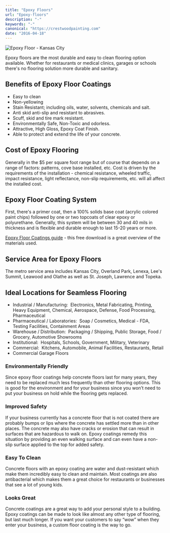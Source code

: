 ```yaml
---
title: "Epoxy Floors"
url: "Epoxy-floors"
description: "-"
keywords: "-"
canonical: "https://crestwoodpainting.com"
date: "2016-04-18"
---
```


![Epoxy Floor - Kansas City](/images/Epoxy-Floor-300x300.jpg)

Epoxy floors are the most durable and easy to clean flooring option available. Whether for restaurants or medical clinics, garages or schools there's no flooring solution more durable and sanitary.

## Benefits of Epoxy Floor Coatings

- Easy to clean
- Non-yellowing
- Stain Resistant; including oils, water, solvents, chemicals and salt.
- Anti skid anti-slip and resistant to abrasives.
- Scuff, skid and tire mark resistant.
- Environmentally Safe, Non-Toxic and odorless.
- Attractive, High Gloss, Epoxy Coat Finish.
- Able to protect and extend the life of your concrete.

## Cost of Epoxy Flooring

Generally in the $5 per square foot range but of course that depends on a range of factors: patterns, cove base installed, etc. Cost is driven by the requirements of the installation - chemical resistance, wheeled traffic, impact resistance, light reflectance, non-slip requirements, etc. will all affect the installed cost.

## Epoxy Floor Coating System

First, there's a primer coat, then a 100% solids base coat (acrylic colored paint chips) followed by one or two topcoats of clear epoxy or polyurethane. Generally, this system will be between 30 and 40 mils in thickness and is flexible and durable enough to last 15-20 years or more.

[Epoxy Floor Coatings guide](/2016/04/SHERW1144-Epoxy-Coatings-Guide.pdf) - this free download is a great overview of the materials used.

## Service Area for Epoxy Floors

The metro service area includes Kansas City, Overland Park, Lenexa, Lee's Summit, Leawood and Olathe as well as St. Joseph, Lawrence and Topeka.

## Ideal Locations for Seamless Flooring

- Industrial / Manufacturing:  Electronics, Metal Fabricating, Printing, Heavy Equipment, Chemical, Aerospace, Defense, Food Processing, Pharmaceutical
- Pharmaceutical / Laboratories:  Soap / Cosmetics, Medical - FDA, Testing Facilities, Containment Areas
- Warehouse / Distribution:  Packaging / Shipping, Public Storage, Food / Grocery, Automotive Showrooms
- Institutional:  Hospitals, Schools, Government, Military, Veterinary
- Commercial:  Kitchens, Automobile, Animal Facilities, Restaurants, Retail
- Commercial Garage Floors

### **Environmentally Friendly**

Since epoxy floor coatings help concrete floors last for many years, they need to be replaced much less frequently than other flooring options. This is good for the environment and for your business since you won’t need to put your business on hold while the flooring gets replaced.

### **Improved Safety**

If your business currently has a concrete floor that is not coated there are probably bumps or lips where the concrete has settled more than in other places. The concrete may also have cracks or erosion that can result in surfaces that are hazardous to walk on. Epoxy coatings remedy this situation by providing an even walking surface and can even have a non-slip surface applied to the top for added safety.

### **Easy To Clean**

Concrete floors with an epoxy coating are water and dust-resistant which make them incredibly easy to clean and maintain. Most coatings are also antibacterial which makes them a great choice for restaurants or businesses that see a lot of young kids.

### **Looks Great**

Concrete coatings are a great way to add your personal style to a building. Epoxy coatings can be made to look like almost any other type of flooring, but last much longer. If you want your customers to say “wow” when they enter your business, a custom floor coating is the way to go.
